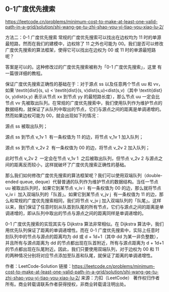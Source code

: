 ## 0-1广度优先搜索

https://leetcode.cn/problems/minimum-cost-to-make-at-least-one-valid-path-in-a-grid/solution/shi-wang-ge-tu-zhi-shao-you-yi-tiao-you-xiao-lu-2/

方法二：0-1 广度优先搜索
常规的广度优先搜索可以找出在边权均为 11 时的单源最短路，然而在我们的建模中，边权除了 11 之外也可能为 00。我们是否可以修改广度优先搜索的算法框架，使得它可以找出在边权为 00 或 11 时的单源最短路呢？

答案是可以的。这种修改过的广度优先搜索被称为「0-1 广度优先搜索」，这里 有一篇很详细的教程。

保证广度优先搜索正确性的基础在于：对于源点 ss 以及任意两个节点 uu 和 vv，如果 \textit{dist}(s, u) < \textit{dist}(s, v)dist(s,u)<dist(s,v)（其中 \textit{dist}(x, y)dist(x,y) 表示从节点 xx 到节点 yy 的最短路长度），那么节点 uu 一定会比节点 vv 先被取出队列。在常规的广度优先搜索中，我们使用队列作为维护节点的数据结构，就保证了从队列中取出的节点，它们与源点之间的距离是单调递增的。然而如果边权可能为 00，就会出现如下的情况：

源点 ss 被取出队列；

源点 ss 到节点 v_1v
1
​
有一条权值为 11 的边，将节点 v_1v
1
​
加入队列；

源点 ss 到节点 v_2v
2
​
有一条权值为 00 的边，将节点 v_2v
2
​
加入队列；

此时节点 v_2v
2
​
一定会在节点 v_1v
1
​
之后被取出队列，但节点 v_2v
2
​
与源点之间的距离反而较小，这样就破坏了广度优先搜索正确性的基础。

那么我们如何修改广度优先搜索的算法框架呢？我们可以使用双端队列（double-ended queue, deque）代替普通的队列作为维护节点的数据结构。当任一节点 uu 被取出队列时，如果它到某节点 v_iv
i
​
有一条权值为 00 的边，那么就将节点 v_iv
i
​
加入双端队列的「队首」。如果它到某节点 v_jv
j
​
有一条权值为 11 的边，那么和常规的广度优先搜索相同，我们将节点 v_jv
j
​
加入双端队列的「队尾」。这样以来，我们保证了任意时刻从队首到队尾的所有节点，它们与源点之间的距离是单调递增的，即从队列中取出的节点与源点之间的距离同样是单调递增的。

0-1 广度优先搜索的实现其实与 Dijkstra 算法非常相似。在 Dijkstra 算法中，我们用优先队列保证了距离的单调递增性。而在 0-1 广度优先搜索中，实际上任意时刻队列中的节点与源点的距离均为 dd 或 d + 1d+1（其中 dd 为某一非负整数），并且所有与源点距离为 dd 的节点都出现在队首附近，所有与源点距离为 d + 1d+1 的节点都出现在队尾附近。因此，我们只要使用双端队列，对于边权为 00 和 11 的两种情况分别将对应节点添加至队首和队尾，就保证了距离的单调递增性。

作者：LeetCode-Solution
链接：https://leetcode.cn/problems/minimum-cost-to-make-at-least-one-valid-path-in-a-grid/solution/shi-wang-ge-tu-zhi-shao-you-yi-tiao-you-xiao-lu-2/
来源：力扣（LeetCode）
著作权归作者所有。商业转载请联系作者获得授权，非商业转载请注明出处。